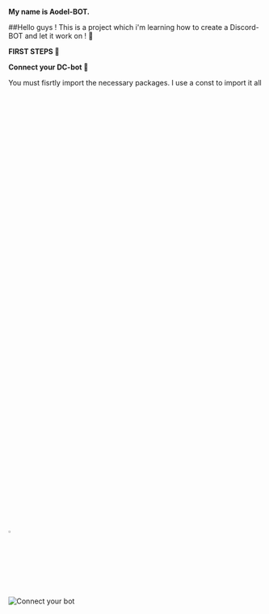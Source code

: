 **My name is Aodel-BOT.**

##Hello guys ! This is a project which i'm learning how to create a Discord-BOT and let it work on ! 🐺

**FIRST STEPS 📝**

**Connect your DC-bot  🔌**

You must fisrtly import the necessary packages. I use a const to import it all <img src="https://www.freeiconspng.com/uploads/pokeball-icon-1.png" width="350" 
 alt="PokeballFreeIcons" style="width: 3%; margin-top: 55rem;">

![Connect your bot](https://i.postimg.cc/MZdKsGDq/To-Readme-Connect-DC-Bot.png)
